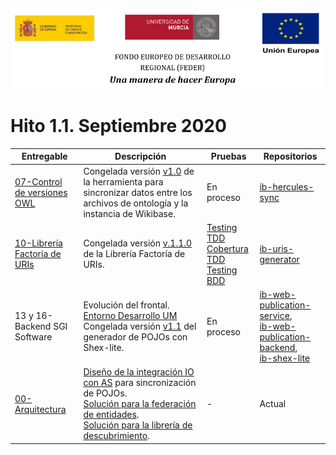 ![](./images/logos_feder.png)

# Hito 1.1. Septiembre 2020

| Entregable                                                   | Descripción                                                  | Pruebas                                                      | Repositorios                                                 |
| ------------------------------------------------------------ | ------------------------------------------------------------ | ------------------------------------------------------------ | ------------------------------------------------------------ |
| [07-Control de versiones OWL](../07-Control_de_versiones_OWL/ASIO_Izertis_ControlDeVersionesOWL.md) | Congelada versión [v1.0](https://github.com/HerculesCRUE/ib-hercules-sync/tree/v1.0) de la herramienta para sincronizar datos entre los archivos de ontología y la instancia de Wikibase. | En proceso                                                   | [ib-hercules-sync](https://github.com/HerculesCRUE/ib-hercules-sync) |
| [10-Librería Factoría de URIs](https://github.com/HerculesCRUE/ib-uris-generator) | Congelada versión [v.1.1.0](https://github.com/HerculesCRUE/ib-uris-generator/releases) de la Librería Factoría de URIs. | [Testing TDD](http://herc-iz-front-desa.atica.um.es:8070/uris-generator/surefire/surefire-report.html)<br/>[Cobertura TDD](http://herc-iz-front-desa.atica.um.es:8070/uris-generator/jacoco/)<br/>[Testing BDD](https://github.com/HerculesCRUE/ib-uris-generator/blob/master/docs/testing.md) | [ib-uris-generator](https://github.com/HerculesCRUE/ib-uris-generator) |
| 13 y 16-Backend SGI Software<br />                           | Evolución del frontal. [Entorno Desarrollo UM](http://herc-iz-front-desa.atica.um.es:81/web-publication-service/main/sparql) <br />Congelada versión [v1.1](https://github.com/HerculesCRUE/ib-shex-lite/tree/v1.1) del generador de POJOs con Shex-lite. | En proceso                                                   | [ib-web-publication-service](https://github.com/HerculesCRUE/ib-web-publication-service),<br /> [ib-web-publication-backend](https://github.com/HerculesCRUE/ib-web-publication-backend), <br />[ib-shex-lite](https://github.com/HerculesCRUE/ib-shex-lite)<br /> |
| [00-Arquitectura](../../00-Arquitectura/architecture.md)        | [Diseño de la integración IO con AS](../../00-Arquitectura/integracion/integration.md) para sincronización de POJOs. <br />[Solución para la federación de entidades](../../00-Arquitectura/Federación/ASIO_Izertis_Federación.md).<br />[Solución para la librería de descubrimiento](../24-Librería_de_descubrimiento/README.md). | -                                                            | Actual                                                       |

